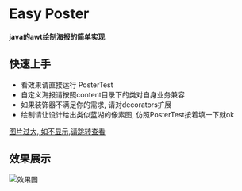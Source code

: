 # Easy Poster

**java的awt绘制海报的简单实现**

## 快速上手

- 看效果请直接运行 PosterTest
- 自定义海报请按照content目录下的类对自身业务兼容
- 如果装饰器不满足你的需求, 请对decorators扩展
- 绘制请让设计给出类似蓝湖的像素图, 仿照PosterTest按着填一下就ok


<a href="https://images.cnblogs.com/cnblogs_com/quaint/1684854/o_200330135806drawFriendTest.png" target="_blank">图片过大, 如不显示,请跳转查看</a>

## 效果展示

![效果图](https://images.cnblogs.com/cnblogs_com/quaint/1684854/o_200330135806drawFriendTest.png)
